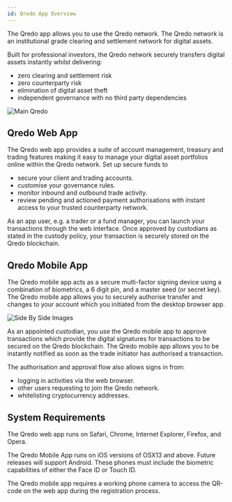 ```yaml
---
id: Qredo App Overview
---
```


The Qredo app allows you to use the Qredo network. The Qredo network is an institutional grade clearing and settlement network for digital assets.

Built for professional investors, the Qredo network securely transfers digital assets instantly whilst delivering:

*   zero clearing and settlement risk    
*   zero counterparty risk 
*   elimination of digital asset theft    
*   independent governance with no third party dependencies    

![Main Qredo](/doc-images/QredoS.png)


Qredo Web App
-------------

The Qredo web app provides a suite of account management, treasury and trading features making it easy to manage your digital asset portfolios online within the Qredo network. Set up secure funds to 
* secure your client and trading accounts.
* customise your governance rules.
* monitor inbound and outbound trade activity.
* review pending and actioned payment authorisations with instant access to your trusted counterparty network.

As an app user, e.g. a trader or a fund manager, you can launch your transactions through the web interface. Once approved by custodians as stated in the custody policy, your transaction is securely stored on the Qredo blockchain. 

Qredo Mobile App
----------------

The Qredo mobile app acts as a secure multi-factor signing device using a combination of biometrics, a 6 digit pin, and a master seed (or secret key). The Qredo mobile app allows you to securely authorise transfer and changes to your account which you initiated from the desktop browser app.

![Side By Side Images](/doc-images/page1design.png)

As an appointed custodian, you use the Qredo mobile app to approve transactions which provide the digital signatures for transactions to be secured on the Qredo blockchain.  The Qredo mobile app allows you to be instantly notified as soon as the trade initiator has authorised a transaction.

The authorisation and approval flow also allows signs in from:
* logging in activities via the web browser.
* other users requesting to join the Qredo network.
* whitelisting cryptocurrency addresses.

System Requirements
-------------------

The Qredo web app runs on Safari, Chrome, Internet Explorer, Firefox, and Opera.

The Qredo Mobile App runs on iOS versions of OSX13 and above. Future releases will support Android. These phones must include the biometric capabilities of either the Face ID or Touch ID. 

The Qredo mobile app requires a working phone camera to access the QR-code on the web app during the registration process.



